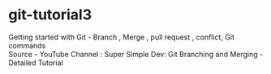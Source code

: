 # git-tutorial3
Getting started with Git - Branch , Merge , pull request , conflict,
Git commands \
Source - YouTube Channel : Super Simple Dev: Git Branching and Merging - Detailed Tutorial

